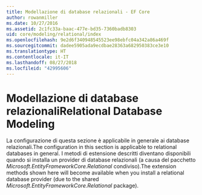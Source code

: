 ```yaml
---
title: Modellazione di database relazionali - EF Core
author: rowanmiller
ms.date: 10/27/2016
ms.assetid: 2c1fc33a-baac-477e-bd35-7360badb8303
uid: core/modeling/relational/index
ms.openlocfilehash: 9e2d6f340948545523ee98ebfc04a342a86a469f
ms.sourcegitcommit: dadee5905ada9ecdbae28363a682950383ce3e10
ms.translationtype: HT
ms.contentlocale: it-IT
ms.lasthandoff: 08/27/2018
ms.locfileid: "42995606"
---
```

# <a name="relational-database-modeling"></a><span data-ttu-id="3ed43-102">Modellazione di database relazionali</span><span class="sxs-lookup"><span data-stu-id="3ed43-102">Relational Database Modeling</span></span>

<span data-ttu-id="3ed43-103">La configurazione di questa sezione è applicabile in generale ai database relazionali.</span><span class="sxs-lookup"><span data-stu-id="3ed43-103">The configuration in this section is applicable to relational databases in general.</span></span> <span data-ttu-id="3ed43-104">I metodi di estensione descritti diventano disponibili quando si installa un provider di database relazionali (a causa del pacchetto *Microsoft.EntityFrameworkCore.Relational* condiviso).</span><span class="sxs-lookup"><span data-stu-id="3ed43-104">The extension methods shown here will become available when you install a relational database provider (due to the shared *Microsoft.EntityFrameworkCore.Relational* package).</span></span>
